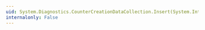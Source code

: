 ```yaml
---
uid: System.Diagnostics.CounterCreationDataCollection.Insert(System.Int32,System.Diagnostics.CounterCreationData)
internalonly: False
---
```

